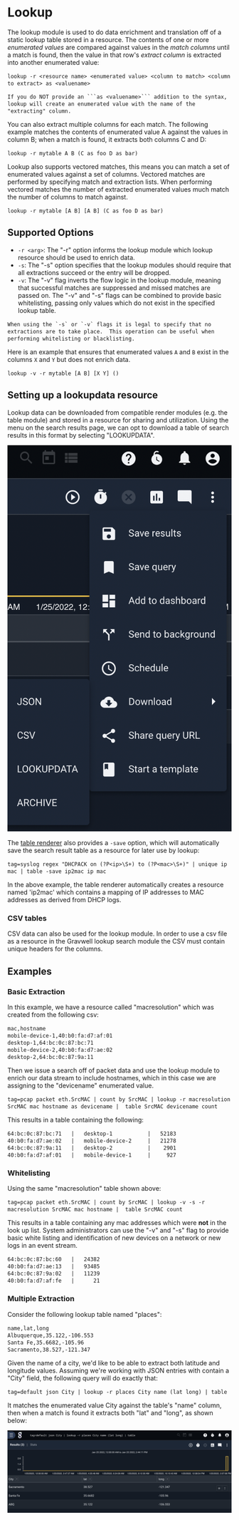 # Lookup

The lookup module is used to do data enrichment and translation off of a static lookup table stored in a resource. The contents of one or more *enumerated values* are compared against values in the *match columns* until a match is found, then the value in that row's *extract column* is extracted into another enumerated value:

```
lookup -r <resource name> <enumerated value> <column to match> <column to extract> as <valuename>
```

```{note}
If you do NOT provide an ```as <valuename>``` addition to the syntax, lookup will create an enumerated value with the name of the "extracting" column.
```

You can also extract multiple columns for each match. The following example matches the contents of enumerated value A against the values in column B; when a match is found, it extracts both columns C and D:

```
lookup -r mytable A B (C as foo D as bar)
```

Lookup also supports vectored matches, this means you can match a set of enumerated values against a set of columns.  Vectored matches are performed by specifying match and extraction lists.  When performing vectored matches the number of extracted enumerated values much match the number of columns to match against.

```
lookup -r mytable [A B] [A B] (C as foo D as bar)
```

## Supported Options
* `-r <arg>`: The "-r" option informs the lookup module which lookup resource should be used to enrich data.
* `-s`: The "-s" option specifies that the lookup modules should require that all extractions succeed or the entry will be dropped.
* `-v`: The "-v" flag inverts the flow logic in the lookup module, meaning that successful matches are suppressed and missed matches are passed on.  The "-v" and "-s" flags can be combined to provide basic whitelisting, passing only values which do not exist in the specified lookup table.

```{note}
When using the `-s` or `-v` flags it is legal to specify that no extractions are to take place.  This operation can be useful when performing whitelisting or blacklisting.
```

Here is an example that ensures that enumerated values `A` and `B` exist in the columns `X` and `Y` but does not enrich data.

```
lookup -v -r mytable [A B] [X Y] ()
```

## Setting up a lookupdata resource

Lookup data can be downloaded from compatible render modules (e.g. the table module) and stored in a resource for sharing and utilization. Using the menu on the search results page, we can opt to download a table of search results in this format by selecting "LOOKUPDATA".

![Lookup Download](lookup-download.png)

The [table renderer](/search/table/table) also provides a `-save` option, which will automatically save the search result table as a resource for later use by lookup:

```gravwell
tag=syslog regex "DHCPACK on (?P<ip>\S+) to (?P<mac>\S+)" | unique ip mac | table -save ip2mac ip mac
```

In the above example, the table renderer automatically creates a resource named 'ip2mac' which contains a mapping of IP addresses to MAC addresses as derived from DHCP logs.

### CSV tables

CSV data can also be used for the lookup module. In order to use a csv file as a resource in the Gravwell lookup search module the CSV must contain unique headers for the columns.

## Examples

### Basic Extraction

In this example, we have a resource called "macresolution" which was created from the following csv:
```
mac,hostname
mobile-device-1,40:b0:fa:d7:af:01
desktop-1,64:bc:0c:87:bc:71
mobile-device-2,40:b0:fa:d7:ae:02
desktop-2,64:bc:0c:87:9a:11
```

Then we issue a search off of packet data and use the lookup module to enrich our data stream to include hostnames, which in this case we are assigning to the "devicename" enumerated value.

```gravwell
tag=pcap packet eth.SrcMAC | count by SrcMAC | lookup -r macresolution SrcMAC mac hostname as devicename |  table SrcMAC devicename count
```

This results in a table containing the following:

```
64:bc:0c:87:bc:71	|	desktop-1       	|	52183
40:b0:fa:d7:ae:02	|	mobile-device-2 	|	21278
64:bc:0c:87:9a:11	|	desktop-2       	|	 2901
40:b0:fa:d7:af:01	|	mobile-device-1 	|	  927
```

### Whitelisting

Using the same "macresolution" table shown above:

```gravwell
tag=pcap packet eth.SrcMAC | count by SrcMAC | lookup -v -s -r macresolution SrcMAC mac hostname |  table SrcMAC count
```

This results in a table containing any mac addresses which were **not** in the look up list.  System administrators can use the "-v" and "-s" flag to provide basic white listing and identification of new devices on a network or new logs in an event stream.

```
64:bc:0c:87:bc:60	|	24382
40:b0:fa:d7:ae:13	|	93485
64:bc:0c:87:9a:02	|	11239
40:b0:fa:d7:af:fe	|	   21
```

### Multiple Extraction

Consider the following lookup table named "places":

```
name,lat,long
Albuquerque,35.122,-106.553
Santa Fe,35.6682,-105.96
Sacramento,38.527,-121.347
```

Given the name of a city, we'd like to be able to extract both latitude and longitude values. Assuming we're working with JSON entries with contain a "City" field, the following query will do exactly that:

```gravwell
tag=default json City | lookup -r places City name (lat long) | table
```

It matches the enumerated value City against the table's "name" column, then when a match is found it extracts both "lat" and "long", as shown below:

![](city.png)
